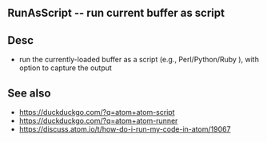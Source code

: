 
<!---
### <beg-file_info>
### document_metadata:
###   - caption: "__blank__"
###     desc: |
###         * AUTO-GENERATED-FILE ;; any direct edits will be lost
###     seeinstead: |
###         *  href="smartpath://mytrybits/t/trytexteditor/txt/blogtef.yaml.txt" find="uuid01rrmy004"
### <end-file_info>
--->

## RunAsScript              --  run current buffer as script

## Desc
* run the currently-loaded buffer as a script (e.g., Perl/Python/Ruby ), with option to capture the output


## See also
* https://duckduckgo.com/?q=atom+atom-script
* https://duckduckgo.com/?q=atom+atom-runner
* https://discuss.atom.io/t/how-do-i-run-my-code-in-atom/19067


